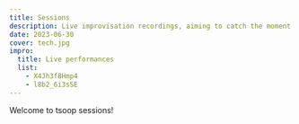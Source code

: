 ```yaml
---
title: Sessions
description: Live improvisation recordings, aiming to catch the moment
date: 2023-06-30
cover: tech.jpg
impro:
  title: Live performances
  list:
    - X4Jh3f8Hmp4
    - l8b2_6i3sSE
---
```


Welcome to tsoop sessions!

<script setup>
import { useData } from 'vitepress'
const { frontmatter } = useData()
</script>

<video-row v-bind="frontmatter.impro" />
